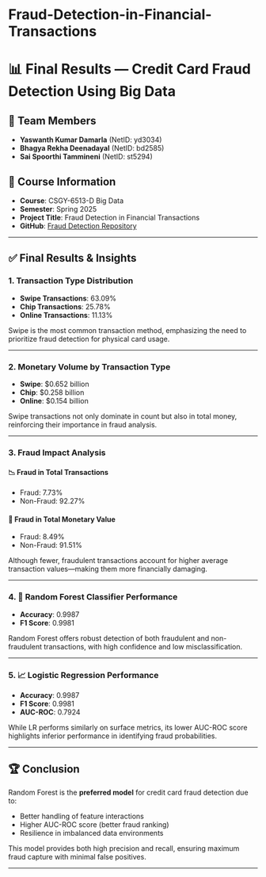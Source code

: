 # Fraud-Detection-in-Financial-Transactions

# 📊 Final Results — Credit Card Fraud Detection Using Big Data

## 👥 Team Members
- **Yaswanth Kumar Damarla** (NetID: yd3034)
- **Bhagya Rekha Deenadayal** (NetID: bd2585)
- **Sai Spoorthi Tammineni** (NetID: st5294)

## 📝 Course Information
- **Course**: CSGY-6513-D Big Data  
- **Semester**: Spring 2025  
- **Project Title**: Fraud Detection in Financial Transactions  
- **GitHub**: [Fraud Detection Repository](https://github.com/yaswanthkumardamarla-dev/Fraud-Detection-in-Financial-Transactions)

---

## ✅ Final Results & Insights

### 1. Transaction Type Distribution
- **Swipe Transactions**: 63.09%  
- **Chip Transactions**: 25.78%  
- **Online Transactions**: 11.13%  

Swipe is the most common transaction method, emphasizing the need to prioritize fraud detection for physical card usage.

---

### 2. Monetary Volume by Transaction Type
- **Swipe**: \$0.652 billion  
- **Chip**: \$0.258 billion  
- **Online**: \$0.154 billion  

Swipe transactions not only dominate in count but also in total money, reinforcing their importance in fraud analysis.

---

### 3. Fraud Impact Analysis

#### 📉 Fraud in Total Transactions
- Fraud: 7.73%
- Non-Fraud: 92.27%

#### 💸 Fraud in Total Monetary Value
- Fraud: 8.49%
- Non-Fraud: 91.51%

Although fewer, fraudulent transactions account for higher average transaction values—making them more financially damaging.

---

### 4. 🌲 Random Forest Classifier Performance
- **Accuracy**: 0.9987  
- **F1 Score**: 0.9981  

Random Forest offers robust detection of both fraudulent and non-fraudulent transactions, with high confidence and low misclassification.

---

### 5. 📈 Logistic Regression Performance
- **Accuracy**: 0.9987  
- **F1 Score**: 0.9981  
- **AUC-ROC**: 0.7924

While LR performs similarly on surface metrics, its lower AUC-ROC score highlights inferior performance in identifying fraud probabilities.

---

## 🏆 Conclusion
Random Forest is the **preferred model** for credit card fraud detection due to:
- Better handling of feature interactions
- Higher AUC-ROC score (better fraud ranking)
- Resilience in imbalanced data environments

This model provides both high precision and recall, ensuring maximum fraud capture with minimal false positives.

---
